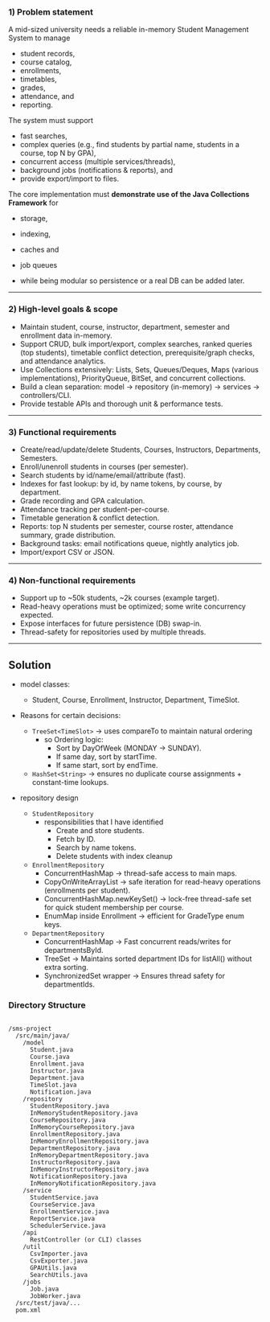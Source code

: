 ### 1) Problem statement 

A mid-sized university needs a reliable in-memory Student Management System to manage 
- student records, 
- course catalog, 
- enrollments, 
- timetables, 
- grades, 
- attendance, and 
- reporting. 

The system must support 
- fast searches, 
- complex queries (e.g., find students by partial name, students in a course, top N by GPA), 
- concurrent access (multiple services/threads), 
- background jobs (notifications & reports), and 
- provide export/import to files. 

The core implementation must **demonstrate use of the Java Collections Framework** for 
- storage, 
- indexing, 
- caches and 
- job queues 

- while being modular so persistence or a real DB can be added later.

---

### 2) High-level goals & scope

- Maintain student, course, instructor, department, semester and enrollment data in-memory.
- Support CRUD, bulk import/export, complex searches, ranked queries (top students), timetable conflict detection, prerequisite/graph checks, and attendance analytics.
- Use Collections extensively: Lists, Sets, Queues/Deques, Maps (various implementations), PriorityQueue, BitSet, and concurrent collections.
- Build a clean separation: model → repository (in-memory) → services → controllers/CLI.
- Provide testable APIs and thorough unit & performance tests.

---

### 3) Functional requirements

- Create/read/update/delete Students, Courses, Instructors, Departments, Semesters.
- Enroll/unenroll students in courses (per semester).
- Search students by id/name/email/attribute (fast).
- Indexes for fast lookup: by id, by name tokens, by course, by department.
- Grade recording and GPA calculation.
- Attendance tracking per student-per-course.
- Timetable generation & conflict detection.
- Reports: top N students per semester, course roster, attendance summary, grade distribution.
- Background tasks: email notifications queue, nightly analytics job.
- Import/export CSV or JSON.

---

### 4) Non-functional requirements

- Support up to ~50k students, ~2k courses (example target).
- Read-heavy operations must be optimized; some write concurrency expected.
- Expose interfaces for future persistence (DB) swap-in.
- Thread-safety for repositories used by multiple threads.

---

## Solution

- model classes:
    - Student, Course, Enrollment, Instructor, Department, TimeSlot.


- Reasons for certain decisions:
  - `TreeSet<TimeSlot>` -> uses compareTo to maintain natural ordering
      - so Ordering logic:
        - Sort by DayOfWeek (MONDAY → SUNDAY).
        - If same day, sort by startTime.
        - If same start, sort by endTime.
  - `HashSet<String>` -> ensures no duplicate course assignments + constant-time lookups.

- repository design
  - `StudentRepository`
    - responsibilities that I have identified
      - Create and store students. 
      - Fetch by ID. 
      - Search by name tokens. 
      - Delete students with index cleanup
  - `EnrollmentRepository`
    - ConcurrentHashMap -> thread-safe access to main maps.
    - CopyOnWriteArrayList -> safe iteration for read-heavy operations (enrollments per student).
    - ConcurrentHashMap.newKeySet() -> lock-free thread-safe set for quick student membership per course.
    - EnumMap inside Enrollment -> efficient for GradeType enum keys.
  - `DepartmentRepository`
    - ConcurrentHashMap -> Fast concurrent reads/writes for departmentsById. 
    - TreeSet ->  Maintains sorted department IDs for listAll() without extra sorting. 
    - SynchronizedSet wrapper ->  Ensures thread safety for departmentIds.

### Directory Structure

```text

/sms-project
  /src/main/java/
    /model
      Student.java
      Course.java
      Enrollment.java
      Instructor.java
      Department.java
      TimeSlot.java
      Notification.java
    /repository
      StudentRepository.java
      InMemoryStudentRepository.java
      CourseRepository.java
      InMemoryCourseRepository.java
      EnrollmentRepository.java
      InMemoryEnrollmentRepository.java
      DepartmentRepository.java
      InMemoryDepartmentRepository.java
      InstructorRepository.java
      InMemoryInstructorRepository.java
      NotificationRepository.java
      InMemoryNotificationRepository.java
    /service
      StudentService.java
      CourseService.java
      EnrollmentService.java
      ReportService.java
      SchedulerService.java
    /api
      RestController (or CLI) classes
    /util
      CsvImporter.java
      CsvExporter.java
      GPAUtils.java
      SearchUtils.java
    /jobs
      Job.java
      JobWorker.java
  /src/test/java/...
  pom.xml
```